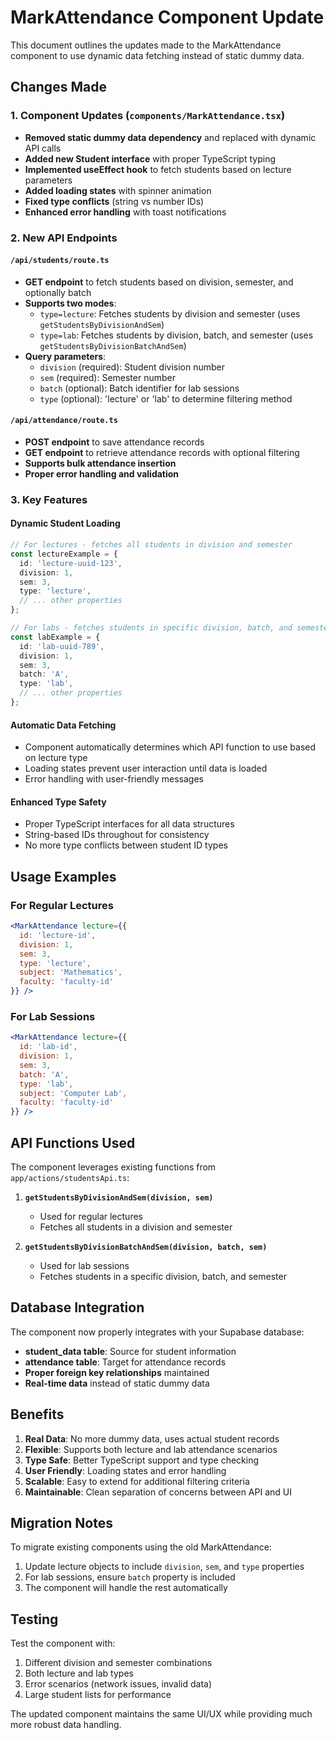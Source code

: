 # MarkAttendance Component Update

This document outlines the updates made to the MarkAttendance component to use dynamic data fetching instead of static dummy data.

## Changes Made

### 1. Component Updates (`components/MarkAttendance.tsx`)

- **Removed static dummy data dependency** and replaced with dynamic API calls
- **Added new Student interface** with proper TypeScript typing
- **Implemented useEffect hook** to fetch students based on lecture parameters
- **Added loading states** with spinner animation
- **Fixed type conflicts** (string vs number IDs)
- **Enhanced error handling** with toast notifications

### 2. New API Endpoints

#### `/api/students/route.ts`
- **GET endpoint** to fetch students based on division, semester, and optionally batch
- **Supports two modes**:
  - `type=lecture`: Fetches students by division and semester (uses `getStudentsByDivisionAndSem`)
  - `type=lab`: Fetches students by division, batch, and semester (uses `getStudentsByDivisionBatchAndSem`)
- **Query parameters**:
  - `division` (required): Student division number
  - `sem` (required): Semester number
  - `batch` (optional): Batch identifier for lab sessions
  - `type` (optional): 'lecture' or 'lab' to determine filtering method

#### `/api/attendance/route.ts`
- **POST endpoint** to save attendance records
- **GET endpoint** to retrieve attendance records with optional filtering
- **Supports bulk attendance insertion**
- **Proper error handling and validation**

### 3. Key Features

#### Dynamic Student Loading
```typescript
// For lectures - fetches all students in division and semester
const lectureExample = {
  id: 'lecture-uuid-123',
  division: 1,
  sem: 3,
  type: 'lecture',
  // ... other properties
};

// For labs - fetches students in specific division, batch, and semester
const labExample = {
  id: 'lab-uuid-789',
  division: 1,
  sem: 3,
  batch: 'A',
  type: 'lab',
  // ... other properties
};
```

#### Automatic Data Fetching
- Component automatically determines which API function to use based on lecture type
- Loading states prevent user interaction until data is loaded
- Error handling with user-friendly messages

#### Enhanced Type Safety
- Proper TypeScript interfaces for all data structures
- String-based IDs throughout for consistency
- No more type conflicts between student ID types

## Usage Examples

### For Regular Lectures
```jsx
<MarkAttendance lecture={{
  id: 'lecture-id',
  division: 1,
  sem: 3,
  type: 'lecture',
  subject: 'Mathematics',
  faculty: 'faculty-id'
}} />
```

### For Lab Sessions
```jsx
<MarkAttendance lecture={{
  id: 'lab-id',
  division: 1,
  sem: 3,
  batch: 'A',
  type: 'lab',
  subject: 'Computer Lab',
  faculty: 'faculty-id'
}} />
```

## API Functions Used

The component leverages existing functions from `app/actions/studentsApi.ts`:

1. **`getStudentsByDivisionAndSem(division, sem)`**
   - Used for regular lectures
   - Fetches all students in a division and semester

2. **`getStudentsByDivisionBatchAndSem(division, batch, sem)`**
   - Used for lab sessions
   - Fetches students in a specific division, batch, and semester

## Database Integration

The component now properly integrates with your Supabase database:

- **student_data table**: Source for student information
- **attendance table**: Target for attendance records
- **Proper foreign key relationships** maintained
- **Real-time data** instead of static dummy data

## Benefits

1. **Real Data**: No more dummy data, uses actual student records
2. **Flexible**: Supports both lecture and lab attendance scenarios
3. **Type Safe**: Better TypeScript support and type checking
4. **User Friendly**: Loading states and error handling
5. **Scalable**: Easy to extend for additional filtering criteria
6. **Maintainable**: Clean separation of concerns between API and UI

## Migration Notes

To migrate existing components using the old MarkAttendance:

1. Update lecture objects to include `division`, `sem`, and `type` properties
2. For lab sessions, ensure `batch` property is included
3. The component will handle the rest automatically

## Testing

Test the component with:
1. Different division and semester combinations
2. Both lecture and lab types
3. Error scenarios (network issues, invalid data)
4. Large student lists for performance

The updated component maintains the same UI/UX while providing much more robust data handling.
